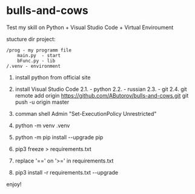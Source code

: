 # bulls-and-cows
Test my skill on Python + Visual Studio Code + Virtual Enviroument


stucture dir project:

    /prog - my programm file
        main.py  - start
        bFunc.py - lib
    /.venv - environment



1. install python from official site
2. install Visual Studio Code
2.1. - python
2.2. - russian
2.3. - git
2.4. 
git remote add origin https://github.com/AButorov/bulls-and-cows.git
git push -u origin master



3. comman shell Admin "Set-ExecutionPolicy Unrestricted"
4. python -m venv .venv
5. python -m pip install --upgrade pip
6. pip3 freeze > requirements.txt
7. replace '==' on '>=' in requirements.txt
8. pip3 install -r requirements.txt --upgrade



enjoy!
